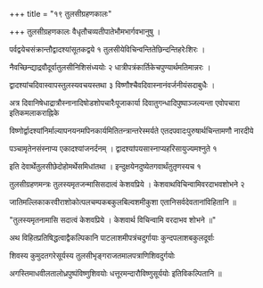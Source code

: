 +++
title = "१९ तुलसीग्रहणकालः"

+++
तुलसीग्रहणकालः वैधृतौचव्यतीपातेभौमभार्गवभानुषु ।

पर्वद्वयेचसंक्रान्तौद्वादश्यांसूतकद्वये १ तुलसीयेविचिन्वन्तितेछिन्दन्तिहरेःशिरः ।

नैवच्छिन्द्याद्रवौदूर्वातुलसीनिशिसंध्ययोः २ धात्रीपत्रंकार्तिकेचपुण्यार्थमतिमान्नरः ।

द्वादश्यांचदिवास्वापस्तुलस्यवचयस्तथा ३ विष्णौश्चैवदिवास्नानंवर्जनीयंसदाबुधैः ।

अत्र दिवानिषेधाद्रात्रौस्नानादिषोडशोपचारैःपूजाकार्या दिवातुगन्धादिपुष्पाञ्जल्यन्ता एवोपचारा इतिकमलाकराह्निके

विष्णोर्द्वादश्यांनिर्माल्यापनयनमपिनकार्यमितितन्त्रान्तरेस्मर्यते एतदपवादःपुरुषार्थचिन्तामणौ नारदीये

पञ्चामृतेनसंस्नाप्य एकादश्यांजनर्दनम् । द्वादश्यांपयसास्नाप्यहरिसायुज्यमश्नुते १

इति देवार्थेतुलसीछेदोहोमर्थेसमिधांतथा । इन्दुक्षयेनदुष्येतगवार्थंतुतृणस्यच १

तुलसीग्रहणमन्त्रः तुलस्यमृतजन्मासिसदात्वं केशवप्रिये । केशवाथविचिन्वामिवरदाभवशोभने २

जातिमल्लिकाकरवीराशोकोत्पलचम्पकबकुलबिल्वशमीकुशा एतानिसर्वदेवतानांविहितानि ॥

"तुलस्यमृतनामासि सदात्वं केशवप्रिये । केशवार्थ विचिन्वामि वरदाभव शोभने ॥"

अथ विहितप्रतिषिद्धत्वाद्वैकल्पिकानि पाटलाशमीपत्रंचदुर्गायाः कुन्दपलाशबकुलदूर्वाः

शिवस्य कुमुदतगरेसूर्यस्य तुलसीभृङ्गराजतमालपत्राणिशिवदुर्गयोः

अगस्तिमाधवीलतालोध्रपुष्पंविष्णुशिवयोः धत्तूरमन्दारौविष्णुसूर्ययोः इतिविकल्पितानि ॥
